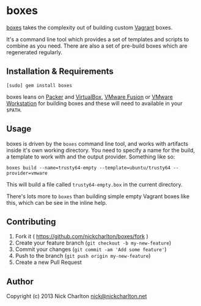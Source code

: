 # boxes

[boxes][] takes the complexity out of building custom [Vagrant][] boxes.

It's a command line tool which provides a set of templates and scripts to
combine as you need. There are also a set of pre-build boxes which are
regenerated regularly.

## Installation & Requirements

```shell
[sudo] gem install boxes
```

boxes leans on [Packer][] and [VirtualBox][], [VMware Fusion][fusion] or
[VMware Workstation][workstation] for building boxes and these will need to
available in your `$PATH`.

## Usage

boxes is driven by the `boxes` command line tool, and works with artifacts
inside it's own working directory. You need to specify a name for the build,
a template to work with and the output provider. Something like so:

```shell
boxes build --name=trusty64-empty --template=ubuntu/trusty64 --provider=vmware
```

This will build a file called `trusty64-empty.box` in the current directory.

There's lots more to `boxes` than building simple empty Vagrant boxes like
this, which can be see in the inline help.

## Contributing

1. Fork it ( https://github.com/nickcharlton/boxes/fork )
2. Create your feature branch (`git checkout -b my-new-feature`)
3. Commit your changes (`git commit -am 'Add some feature'`)
4. Push to the branch (`git push origin my-new-feature`)
5. Create a new Pull Request

## Author

Copyright (c) 2013 Nick Charlton <nick@nickcharlton.net>

[boxes]: http://boxes.io
[Vagrant]: http://vagrantup.com
[Packer]: https://packer.io
[VirtualBox]: https://www.virtualbox.org
[fusion]: https://www.vmware.com/products/fusion/features.html
[workstation]: https://www.vmware.com/products/workstation/features.html
